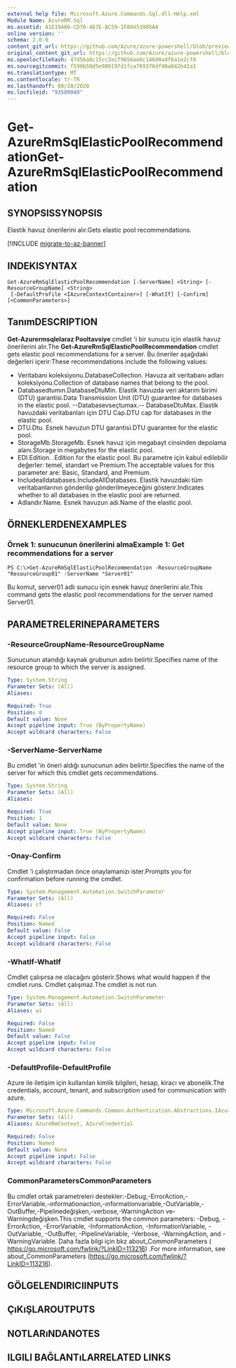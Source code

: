 ```yaml
---
external help file: Microsoft.Azure.Commands.Sql.dll-Help.xml
Module Name: AzureRM.Sql
ms.assetid: A1E19A66-CD70-467E-8C59-1F88453905A4
online version: ''
schema: 2.0.0
content_git_url: https://github.com/Azure/azure-powershell/blob/preview/src/ResourceManager/Sql/Commands.Sql/help/Get-AzureRmSqlElasticPoolRecommendation.md
original_content_git_url: https://github.com/Azure/azure-powershell/blob/preview/src/ResourceManager/Sql/Commands.Sql/help/Get-AzureRmSqlElasticPoolRecommendation.md
ms.openlocfilehash: 47d56a0c15cc3ecf9656ae6c14600adf6a1e2cf8
ms.sourcegitcommit: f599b50d5e980197d1fca769378df90a842b42a1
ms.translationtype: MT
ms.contentlocale: tr-TR
ms.lasthandoff: 08/20/2020
ms.locfileid: "93589040"
---
```

# <span data-ttu-id="edab1-101">Get-AzureRmSqlElasticPoolRecommendation</span><span class="sxs-lookup"><span data-stu-id="edab1-101">Get-AzureRmSqlElasticPoolRecommendation</span></span>

## <span data-ttu-id="edab1-102">SYNOPSIS</span><span class="sxs-lookup"><span data-stu-id="edab1-102">SYNOPSIS</span></span>
<span data-ttu-id="edab1-103">Elastik havuz önerilerini alır.</span><span class="sxs-lookup"><span data-stu-id="edab1-103">Gets elastic pool recommendations.</span></span>

[!INCLUDE [migrate-to-az-banner](../../includes/migrate-to-az-banner.md)]

## <span data-ttu-id="edab1-104">INDEKI</span><span class="sxs-lookup"><span data-stu-id="edab1-104">SYNTAX</span></span>

```
Get-AzureRmSqlElasticPoolRecommendation [-ServerName] <String> [-ResourceGroupName] <String>
 [-DefaultProfile <IAzureContextContainer>] [-WhatIf] [-Confirm] [<CommonParameters>]
```

## <span data-ttu-id="edab1-105">Tanım</span><span class="sxs-lookup"><span data-stu-id="edab1-105">DESCRIPTION</span></span>
<span data-ttu-id="edab1-106">**Get-Azurermsqlelaraz Pooltavsiye** cmdlet 'i bir sunucu için elastik havuz önerilerini alır.</span><span class="sxs-lookup"><span data-stu-id="edab1-106">The **Get-AzureRmSqlElasticPoolRecommendation** cmdlet gets elastic pool recommendations for a server.</span></span>
<span data-ttu-id="edab1-107">Bu öneriler aşağıdaki değerleri içerir:</span><span class="sxs-lookup"><span data-stu-id="edab1-107">These recommendations include the following values:</span></span>

- <span data-ttu-id="edab1-108">Veritabanı koleksiyonu.</span><span class="sxs-lookup"><span data-stu-id="edab1-108">DatabaseCollection.</span></span> <span data-ttu-id="edab1-109">Havuza ait veritabanı adları koleksiyonu.</span><span class="sxs-lookup"><span data-stu-id="edab1-109">Collection of database names that belong to the pool.</span></span> 
- <span data-ttu-id="edab1-110">Databasedtumın.</span><span class="sxs-lookup"><span data-stu-id="edab1-110">DatabaseDtuMin.</span></span> <span data-ttu-id="edab1-111">Elastik havuzda veri aktarım birimi (DTU) garantisi.</span><span class="sxs-lookup"><span data-stu-id="edab1-111">Data Transmission Unit (DTU) guarantee for databases in the elastic pool.</span></span> 
 <span data-ttu-id="edab1-112">--Databasevseçtumax.</span><span class="sxs-lookup"><span data-stu-id="edab1-112">-- DatabaseDtuMax.</span></span> <span data-ttu-id="edab1-113">Elastik havuzdaki veritabanları için DTU Cap.</span><span class="sxs-lookup"><span data-stu-id="edab1-113">DTU cap for databases in the elastic pool.</span></span> 
- <span data-ttu-id="edab1-114">DTU.</span><span class="sxs-lookup"><span data-stu-id="edab1-114">Dtu.</span></span> <span data-ttu-id="edab1-115">Esnek havuzun DTU garantisi.</span><span class="sxs-lookup"><span data-stu-id="edab1-115">DTU guarantee for the elastic pool.</span></span> 
- <span data-ttu-id="edab1-116">StorageMb.</span><span class="sxs-lookup"><span data-stu-id="edab1-116">StorageMb.</span></span> <span data-ttu-id="edab1-117">Esnek havuz için megabayt cinsinden depolama alanı.</span><span class="sxs-lookup"><span data-stu-id="edab1-117">Storage in megabytes for the elastic pool.</span></span> 
- <span data-ttu-id="edab1-118">EDI.</span><span class="sxs-lookup"><span data-stu-id="edab1-118">Edition.</span></span> <span data-ttu-id="edab1-119">.</span><span class="sxs-lookup"><span data-stu-id="edab1-119">Edition for the elastic pool.</span></span> <span data-ttu-id="edab1-120">Bu parametre için kabul edilebilir değerler: temel, standart ve Premium.</span><span class="sxs-lookup"><span data-stu-id="edab1-120">The acceptable values for this parameter are: Basic, Standard, and Premium.</span></span> 
- <span data-ttu-id="edab1-121">Includealldatabases.</span><span class="sxs-lookup"><span data-stu-id="edab1-121">IncludeAllDatabases.</span></span> <span data-ttu-id="edab1-122">Elastik havuzdaki tüm veritabanlarının gönderilip gönderilmeyeceğini gösterir.</span><span class="sxs-lookup"><span data-stu-id="edab1-122">Indicates whether to all databases in the elastic pool are returned.</span></span> 
- <span data-ttu-id="edab1-123">Adlandır.</span><span class="sxs-lookup"><span data-stu-id="edab1-123">Name.</span></span> <span data-ttu-id="edab1-124">Esnek havuzun adı.</span><span class="sxs-lookup"><span data-stu-id="edab1-124">Name of the elastic pool.</span></span>

## <span data-ttu-id="edab1-125">ÖRNEKLERDEN</span><span class="sxs-lookup"><span data-stu-id="edab1-125">EXAMPLES</span></span>

### <span data-ttu-id="edab1-126">Örnek 1: sunucunun önerilerini alma</span><span class="sxs-lookup"><span data-stu-id="edab1-126">Example 1: Get recommendations for a server</span></span>
```
PS C:\>Get-AzureRmSqlElasticPoolRecommendation -ResourceGroupName "ResourceGroup01" -ServerName "Server01"
```

<span data-ttu-id="edab1-127">Bu komut, server01 adlı sunucu için esnek havuz önerilerini alır.</span><span class="sxs-lookup"><span data-stu-id="edab1-127">This command gets the elastic pool recommendations for the server named Server01.</span></span>

## <span data-ttu-id="edab1-128">PARAMETRELERINE</span><span class="sxs-lookup"><span data-stu-id="edab1-128">PARAMETERS</span></span>

### <span data-ttu-id="edab1-129">-ResourceGroupName</span><span class="sxs-lookup"><span data-stu-id="edab1-129">-ResourceGroupName</span></span>
<span data-ttu-id="edab1-130">Sunucunun atandığı kaynak grubunun adını belirtir.</span><span class="sxs-lookup"><span data-stu-id="edab1-130">Specifies name of the resource group to which the server is assigned.</span></span>

```yaml
Type: System.String
Parameter Sets: (All)
Aliases: 

Required: True
Position: 0
Default value: None
Accept pipeline input: True (ByPropertyName)
Accept wildcard characters: False
```

### <span data-ttu-id="edab1-131">-ServerName</span><span class="sxs-lookup"><span data-stu-id="edab1-131">-ServerName</span></span>
<span data-ttu-id="edab1-132">Bu cmdlet 'in öneri aldığı sunucunun adını belirtir.</span><span class="sxs-lookup"><span data-stu-id="edab1-132">Specifies the name of the server for which this cmdlet gets recommendations.</span></span>

```yaml
Type: System.String
Parameter Sets: (All)
Aliases: 

Required: True
Position: 1
Default value: None
Accept pipeline input: True (ByPropertyName)
Accept wildcard characters: False
```

### <span data-ttu-id="edab1-133">-Onay</span><span class="sxs-lookup"><span data-stu-id="edab1-133">-Confirm</span></span>
<span data-ttu-id="edab1-134">Cmdlet 'i çalıştırmadan önce onaylamanızı ister.</span><span class="sxs-lookup"><span data-stu-id="edab1-134">Prompts you for confirmation before running the cmdlet.</span></span>

```yaml
Type: System.Management.Automation.SwitchParameter
Parameter Sets: (All)
Aliases: cf

Required: False
Position: Named
Default value: False
Accept pipeline input: False
Accept wildcard characters: False
```

### <span data-ttu-id="edab1-135">-WhatIf</span><span class="sxs-lookup"><span data-stu-id="edab1-135">-WhatIf</span></span>
<span data-ttu-id="edab1-136">Cmdlet çalışırsa ne olacağını gösterir.</span><span class="sxs-lookup"><span data-stu-id="edab1-136">Shows what would happen if the cmdlet runs.</span></span>
<span data-ttu-id="edab1-137">Cmdlet çalışmaz.</span><span class="sxs-lookup"><span data-stu-id="edab1-137">The cmdlet is not run.</span></span>

```yaml
Type: System.Management.Automation.SwitchParameter
Parameter Sets: (All)
Aliases: wi

Required: False
Position: Named
Default value: False
Accept pipeline input: False
Accept wildcard characters: False
```

### <span data-ttu-id="edab1-138">-DefaultProfile</span><span class="sxs-lookup"><span data-stu-id="edab1-138">-DefaultProfile</span></span>
<span data-ttu-id="edab1-139">Azure ile iletişim için kullanılan kimlik bilgileri, hesap, kiracı ve abonelik.</span><span class="sxs-lookup"><span data-stu-id="edab1-139">The credentials, account, tenant, and subscription used for communication with azure.</span></span>

```yaml
Type: Microsoft.Azure.Commands.Common.Authentication.Abstractions.IAzureContextContainer
Parameter Sets: (All)
Aliases: AzureRmContext, AzureCredential

Required: False
Position: Named
Default value: None
Accept pipeline input: False
Accept wildcard characters: False
```

### <span data-ttu-id="edab1-140">CommonParameters</span><span class="sxs-lookup"><span data-stu-id="edab1-140">CommonParameters</span></span>
<span data-ttu-id="edab1-141">Bu cmdlet ortak parametreleri destekler:-Debug,-ErrorAction,-ErrorVariable,-ınformationaction,-ınformationvariable,-OutVariable,-OutBuffer,-Pipelinedeğişken,-verbose,-WarningAction ve-Warningdeğişken.</span><span class="sxs-lookup"><span data-stu-id="edab1-141">This cmdlet supports the common parameters: -Debug, -ErrorAction, -ErrorVariable, -InformationAction, -InformationVariable, -OutVariable, -OutBuffer, -PipelineVariable, -Verbose, -WarningAction, and -WarningVariable.</span></span> <span data-ttu-id="edab1-142">Daha fazla bilgi için bkz about_CommonParameters ( https://go.microsoft.com/fwlink/?LinkID=113216) .</span><span class="sxs-lookup"><span data-stu-id="edab1-142">For more information, see about_CommonParameters (https://go.microsoft.com/fwlink/?LinkID=113216).</span></span>

## <span data-ttu-id="edab1-143">GÖLGELENDIRICI</span><span class="sxs-lookup"><span data-stu-id="edab1-143">INPUTS</span></span>

## <span data-ttu-id="edab1-144">ÇıKıŞLAR</span><span class="sxs-lookup"><span data-stu-id="edab1-144">OUTPUTS</span></span>

## <span data-ttu-id="edab1-145">NOTLARıNDA</span><span class="sxs-lookup"><span data-stu-id="edab1-145">NOTES</span></span>

## <span data-ttu-id="edab1-146">ILGILI BAĞLANTıLAR</span><span class="sxs-lookup"><span data-stu-id="edab1-146">RELATED LINKS</span></span>

